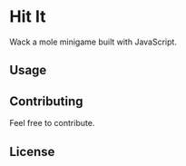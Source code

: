 # Hit It
Wack a mole minigame built with JavaScript.

## Usage

## Contributing
Feel free to contribute.

## License
